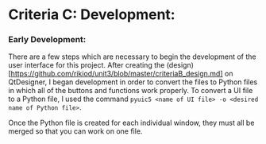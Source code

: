 Criteria C: Development:
=====================

### Early Development:

There are a few steps which are necessary to begin the development of the user interface for this project. After creating the (design)[https://github.com/rikiod/unit3/blob/master/criteriaB_design.md] on QtDesigner, I began development in order to convert the files to Python files in which all of the buttons and functions work properly. To convert a UI file to a Python file, I used the command `pyuic5 <name of UI file> -o <desired name of Python file>`. 

Once the Python file is created for each individual window, they must all be merged so that you can work on one file.
